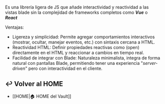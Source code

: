 
 Es una librería ligera de JS que añade interactividad y reactividad a las vistas blade sin la complejidad de frameworks completos como ***Vue*** o ***React***

Ventajas:
- Ligereza y simplicidad: 
  Permite agregar comportamientos interactivos (mostrar, ocultar, manejar eventos, etc.) con sintaxis cercana a HTML.
- Reactividad HTML:
  Definir propiedades reactivas como (open) directamente en el HTML y reaccionar a cambios en tiempo real.
- Facilidad de integrar con Blade:
  Naturaleza minimalista, integra de forma natural con pantallas Blade, permitiendo tener una experiencia "*server-driven*" pero con interactividad en el cliente.

## ↩️ Volver al HOME
- [[HOME|🏠 HOME del Vault]]